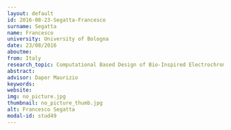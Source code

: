 ```yaml
---
layout: default 
id: 2016-08-23-Segatta-Francesco
surname: Segatta
name: Francesco
university: University of Bologna
date: 23/08/2016
aboutme: 
from: Italy
research_topic: Computational Based Design of Bio-Inspired Electrochromic Molecules for Colour Tuneable Electronic Ink
abstract: 
advisor: Dapor Maurizio
keywords: 
website: 
img: no_picture.jpg
thumbnail: no_picture_thumb.jpg
alt: Francesco Segatta
modal-id: stud49
---
```

